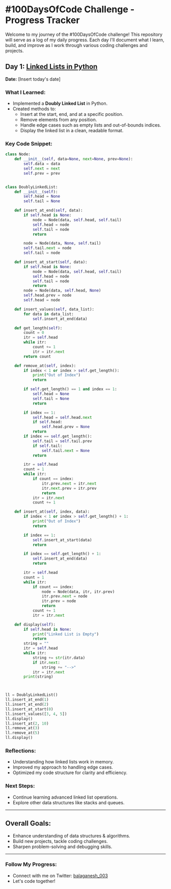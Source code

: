 
# #100DaysOfCode Challenge - Progress Tracker

Welcome to my journey of the #100DaysOfCode challenge! This repository will serve as a log of my daily progress. Each day I'll document what I learn, build, and improve as I work through various coding challenges and projects.

## Day 1: [Linked Lists in Python](#day-1-linked-lists-in-python)

**Date:** [Insert today's date]

### What I Learned:
- Implemented a **Doubly Linked List** in Python.
- Created methods to:
  - Insert at the start, end, and at a specific position.
  - Remove elements from any position.
  - Handle edge cases such as empty lists and out-of-bounds indices.
  - Display the linked list in a clean, readable format.

### Key Code Snippet:
```python
class Node:
    def __init__(self, data=None, next=None, prev=None):
        self.data = data
        self.next = next
        self.prev = prev


class DoublyLinkedList:
    def __init__(self):
        self.head = None
        self.tail = None

    def insert_at_end(self, data):
        if self.head is None:
            node = Node(data, self.head, self.tail)
            self.head = node
            self.tail = node
            return

        node = Node(data, None, self.tail)
        self.tail.next = node
        self.tail = node

    def insert_at_start(self, data):
        if self.head is None:
            node = Node(data, self.head, self.tail)
            self.head = node
            self.tail = node
            return
        node = Node(data, self.head, None)
        self.head.prev = node
        self.head = node

    def insert_values(self, data_list):
        for data in data_list:
            self.insert_at_end(data)

    def get_length(self):
        count = 0
        itr = self.head
        while itr:
            count += 1
            itr = itr.next
        return count

    def remove_at(self, index):
        if index < 1 or index > self.get_length():
            print("Out of Index")
            return

        if self.get_length() == 1 and index == 1:
            self.head = None
            self.tail = None
            return

        if index == 1:
            self.head = self.head.next
            if self.head:
                self.head.prev = None
            return
        if index == self.get_length():
            self.tail = self.tail.prev
            if self.tail:
                self.tail.next = None
            return

        itr = self.head
        count = 1
        while itr:
            if count == index:
                itr.prev.next = itr.next
                itr.next.prev = itr.prev
                return
            itr = itr.next
            count += 1

    def insert_at(self, index, data):
        if index < 1 or index > self.get_length() + 1:
            print("Out of Index")
            return

        if index == 1:
            self.insert_at_start(data)
            return

        if index == self.get_length() + 1:
            self.insert_at_end(data)
            return

        itr = self.head
        count = 1
        while itr:
            if count == index:
                node = Node(data, itr, itr.prev)
                itr.prev.next = node
                itr.prev = node
                return
            count += 1
            itr = itr.next

    def display(self):
        if self.head is None:
            print("Linked List is Empty")
            return
        string = ""
        itr = self.head
        while itr:
            string += str(itr.data)
            if itr.next:
                string += "-->"
            itr = itr.next
        print(string)



ll = DoublyLinkedList()
ll.insert_at_end(1)
ll.insert_at_end(2)
ll.insert_at_start(0)
ll.insert_values([3, 4, 5])
ll.display()
ll.insert_at(2, 10)
ll.remove_at(3)
ll.remove_at(5)
ll.display()

```

### Reflections:
- Understanding how linked lists work in memory.
- Improved my approach to handling edge cases.
- Optimized my code structure for clarity and efficiency.

### Next Steps:
- Continue learning advanced linked list operations.
- Explore other data structures like stacks and queues.

---



## Overall Goals:
- Enhance understanding of data structures & algorithms.
- Build new projects, tackle coding challenges.
- Sharpen problem-solving and debugging skills.

---

### Follow My Progress:
- Connect with me on Twitter: [balaganesh_003](https://x.com/balaganesh_003)
- Let's code together!

